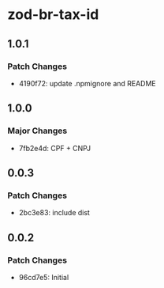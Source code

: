 # zod-br-tax-id

## 1.0.1

### Patch Changes

- 4190f72: update .npmignore and README

## 1.0.0

### Major Changes

- 7fb2e4d: CPF + CNPJ

## 0.0.3

### Patch Changes

- 2bc3e83: include dist

## 0.0.2

### Patch Changes

- 96cd7e5: Initial
